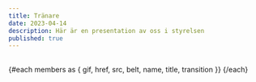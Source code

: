 ```yaml
---
title: Tränare
date: 2023-04-14
description: Här är en presentation av oss i styrelsen
published: true
---
```

<script lang="ts">
import { Profile}  from '$components'

const type = "close"

let members = [
    {
    href: "/",
    src: \`/images/profile/${type}/tony.png\`,
    gif: "/images/judo.gif",
    name: "Tony Jansson",
    title: "Tränare",
    belt: "1 Dan (Svart)",
  },
  {
    href: "/",
    src: \`/images/profile/${style}/per.png\`,
    gif: "random",
    name: "Per Larsson",
    title: "Tränare",
    belt: "1 Kyu (Brun)",
  }, 
  {
    href: "/",
    src: \`/images/profile/${type}/madde.png\`,
    gif: "random",
    name: "Madeleine Fristedt Nilsson",
    title: "Tränare",
    belt: "1 Kyu (Brun)",
  },
{
    href: "/",
    src: \`/images/profile/${type}/hilko.png\`,
    gif: "random",
    name: "Hilko Spoelstra",
    title: "Tränare",
    belt: "1 Kyu (Brun)",
  },
  {href: "/",
    src: \`/images/profile/${type}/paul.png\`,
    gif: "random",
    name: "Paul Andersson",
    title: "Tränare",
    belt: "1 Kyu (Brun)",
  },
  {href: "/",
    src: \`/images/profile/2025/profil-sania.png\`,
    gif: "/images/unicorn-drinking-boba.gif",
   name: "Sania Bäckström",
    title: "Tränare",
    belt: "2 Kyu (Blå)",
  },
  {href: "/",
    src: \`/images/profile/${style}/erik.png\`,
    gif: "/images/unicorn-drinking-boba.gif",
    name: "Erik Bäckström",
    title: "Tränare",
    belt: "6 Kyu (Vit)",
  },
  {href: "/",
    src: \`/images/profile/2025/profil-benjamin.png\`,
    gif: "random",
    name: "Benjamin Fristedt",
    title: "Hjälptränare",
    belt: "2 Kyu (Blå)",
  },
    {href: "/",
    src: \`/images/profile/2025/profil-alexander.png\`,
    gif: "random",
    name: "Alexander Bäckström",
    title: "Hjälptränare",
    belt: "2 Kyu (Blå)",
  },
  {href: "/",
    src: \`/images/profile/2025/profil-magdalena.png\`,
    gif: "random",
    name: "Magdalena Alm",
    title: "Hjälptränare",
    belt: "2 Kyu (Blå)",
  },
  {href: "/",
    src: \`/images/profile/2025/profil-alma.png\`,
    gif: "random",
    alt: "Alma Sjöstrand ",
    name: "Alma Sjöstrand ",
    title: "Hjälptränare",
    belt: "3 Kyu (Grön)",
  },
  {href: "/",
    src: \`/images/profile/2025/profil-emilio.png\`,
    gif: "random",
    alt: "Emilio Lindsjö ",
    name: "Emilio Lindsjö ",
    title: "Hjälptränare",
    belt: "3 Kyu (Grön)",
  }
];
</script>

<br/>
<div class="not-prose flex flex-wrap justify-center sm:justify-between ">
  {#each members as { gif, href, src, belt, name, title, transition }}
        <Profile name={name} title={title} image={src} gif={gif}  belt={belt}/>
  {/each}

</div>
